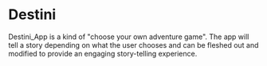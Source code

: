 # Destini
Destini_App is a kind of "choose your own adventure game". The app will tell a story depending on what the user chooses and can be fleshed out and modified to provide an engaging story-telling experience.
